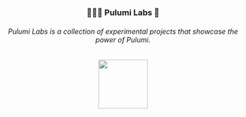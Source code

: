 <div align="center" style="border: 1px solid var(--topicTag-borderColor, var(--color-topic-tag-border), transparent);"> 
    <h3> 👨🏻‍💻 Pulumi Labs 🔬 </h3>
    <h6> Pulumi Labs is a collection of experimental projects that showcase the power of Pulumi. </h6>
    <img src="https://get.pulumi.com/new/button.svg" width="100">
</div>


